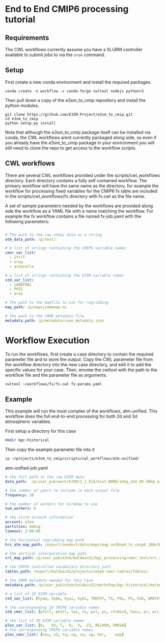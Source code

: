# End to End CMIP6 processing tutorial

## Requirements

The CWL workflows currently assume you have a SLURM controller available to submit jobs to via the `srun` command. 


## Setup

First create a new conda environment and install the required packages.

```
conda create -n workflow -c conda-forge cwltool nodejs python>3
```

Then pull down a copy of the e3sm_to_cmip repository and install the python modules. 

```
git clone https://github.com/E3SM-Project/e3sm_to_cmip.git
cd e3sm_to_cmip
python setup.py install
```

Note that although the e3sm_to_cmip package itself can be installed via conda, the CWL workflows arent currently packaged along side, so even if you already have the e3sm_to_cmip package in your environment you will still need to clone the repo to get access to the workflow scripts.

## CWL workflows

There are several CWL workflows provided under the scripts/cwl_workflows directory. Each directory contains a fully self contained workflow. The primary workflow will have the same name as the directory, for example the workflow for processing fixed variables for the CMIP6 fx table are included in the scripts/cwl_workflows/fx directory with fx.cwl as the file name.

A set of sample parameters needed by the workflows are provided along side the workflow as a YAML file with a name matching the workflow. For example the fx workflow contains a file named fx-job.yaml with the following parameters:

```yaml

# The path to the raw atmos data as a string
atm_data_path: /p/test/ 

# A list of strings containing the CMIP6 variable names
cmor_var_list: 
  - sftlf
  - orog
  - areacella

# a list of strings containing the E3SM variable names
std_var_list:
  - LANDFRAC
  - PHIS
  - area

# The path to the mapfile to use for regridding
map_path: /p/maps/somemap.nc

# the path to the CMOR metadata file 
metadata_path: /p/metadata/case_metadata.json
```

# Workflow Execution

To run the workflows, first create a case directory to contain the required parameter file and to store the output. Copy the CWL parameter file from the workflow directory into the new case directory, and edit it to add the specific values for your case. Then, envoke the cwltool with the path to the workflow file and the parameter file as arguments.

```bash
cwltool ~/workflows/fx/fx.cwl fx-params.yaml
```

## Example

This example will run the most complex of the workflows, atm-unified. This workflow does the full end-to-end processing for both 2d and 3d atmospheric variables.


First setup a directory for this case
```bash
mkdir bgc-historical
```

Then copy the example parameter file into it
```bash
cp ~/projects/e3sm_to_cmip/scripts/cwl_workflows/atm-unified/
```

atm-unified-job.yaml
```yaml
# the full path to the raw E3SM data
data_path:  /p/user_pub/work/E3SM/1_1_ECA/hist-BDRD/1deg_atm_60-30km_ocean/atmos/native/model-output/mon/ens1/v2/

# the number of years to include in each output file
frequency: 10

# the number of workers for ncremap to use
num_workers: 6

# the slurm account information
account: e3sm
partition: debug
timeout: 2:00:00

# the horizontal regridding map path
hrz_atm_map_path: /export/zender1/data/maps/map_ne30np4_to_cmip6_180x360_aave.20181001.nc

# the vertical interpolation map path
vrt_map_path: /p/user_pub/e3sm/baldwin32/bgc_processing/cmor_test/vrt_remap_plev19.nc

# the CMIP6 controlled vocabulary directory path
tables_path: /export/baldwin32/projects/cmip6-cmor-tables/Tables/

# the CMOR metadata needed for this case
metadata_path: /p/user_pub/e3sm/baldwin32/workshop/bgc-historical/metadata.json

# a list of 2D E3SM variable 
std_var_list: [hyam, hybm, hyai, hybi, TREFHT, TS, PSL, PS, U10, QREFHT, PRECC, PRECL, PRECSC, PRECSL, QFLX, TAUX, TAUY, LHFLX, CLDTOT, FLDS, FLNS, FSDS, FSNS, SHFLX, CLOUD, CLDICE, TGCLDIWP, CLDLIQ, TGCLDCWP, TMQ, FLNSC, FSNTOA, FSNT, FLNT, FLUTC, FSDSC, SOLIN, FSNSC, FSUTOA, FSUTOAC, AODABS, AODVIS, AREL, FISCCP1_COSP, CLDTOT_ISCCP, MEANCLDALB_ISCCP, MEANPTOP_ISCCP, CLDTOT_CAL, CLDLOW_CAL, CLDMED_CAL, CLDHGH_CAL]

# the corresponding 2d CMIP6 variable names
std_cmor_list: [pfull, phalf, tas, ts, psl, ps, sfcWind, huss, pr, prc, prsn, evspsbl, tauu, tauv, hfls, clt, rlds, rlus, rsds, rsus, hfss, cl, clw, cli, clivi, clwvi, prw, rldscs, rlut, rlutcs, rsdt, rsuscs, rsut, rsutcs, rtmt, abs550aer, od550aer, reffclwtop, rsdscs, clisccp, cltisccp, albisccp, pctisccp, cltcalipso, cllcalipso, clmcalipso, clhcalipso]

# the list of 3D E3SM variable names
plev_var_list: [Q,   O3, T,  U,  V,  Z3, RELHUM, OMEGA]
# the corresponding CMIP6 variable names
plev_cmor_list: [hus, o3, ta, ua, va, zg, hur,    wap]
```
